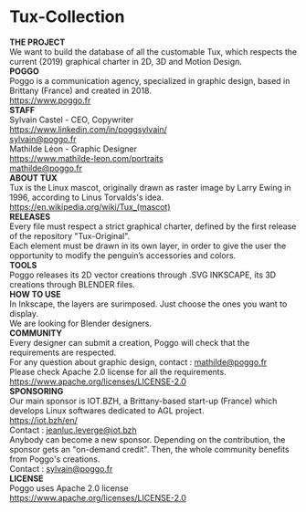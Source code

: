 # Tux-Collection
<b>THE PROJECT</b><br>
We want to build the database of all the customable Tux, which respects the current (2019) graphical charter in 2D, 3D and Motion Design.<br> 
<b>POGGO</b><br>
Poggo is a communication agency, specialized in graphic design, based in Brittany (France) and created in 2018.<br>
https://www.poggo.fr<br>
<b>STAFF</b><br>
Sylvain Castel - CEO, Copywriter<br>
https://www.linkedin.com/in/poggsylvain/<br>
sylvain@poggo.fr<br>
Mathilde Léon - Graphic Designer<br>
https://www.mathilde-leon.com/portraits<br>
mathilde@poggo.fr<br>
<b>ABOUT TUX</b><br>
Tux is the Linux mascot, originally drawn as raster image by Larry Ewing in 1996, according to Linus Torvalds's idea.<br>
https://en.wikipedia.org/wiki/Tux_(mascot)<br>
<b>RELEASES</b><br>
Every file must respect a strict graphical charter, defined by the first release of the repository "Tux-Original".<br> 
Each element must be drawn in its own layer, in order to give the user the opportunity to modify the penguin’s accessories and colors.<br>
<b>TOOLS</b><br>
Poggo releases its 2D vector creations through .SVG INKSCAPE, its 3D creations through BLENDER files.<br>
<b>HOW TO USE</b><br>
In Inkscape, the layers are surimposed. Just choose the ones you want to display.<br>
We are looking for Blender designers.<br>
<b>COMMUNITY</b><br>
Every designer can submit a creation, Poggo will check that the requirements are respected.<br>
For any question about graphic design, contact : mathilde@poggo.fr<br>
Please check Apache 2.0 license for all the requirements.<br> 
https://www.apache.org/licenses/LICENSE-2.0<br>
<b>SPONSORING</b><br>
Our main sponsor is IOT.BZH, a Brittany-based start-up (France) which develops Linux softwares dedicated to AGL project.<br>
https://iot.bzh/en/<br>
Contact : jeanluc.leverge@iot.bzh<br>
Anybody can become a new sponsor. Depending on the contribution, the sponsor gets an "on-demand credit". Then, the whole community benefits from Poggo's creations.<br>
Contact : sylvain@poggo.fr<br>
<b>LICENSE</b><br>
Poggo uses Apache 2.0 license<br>
https://www.apache.org/licenses/LICENSE-2.0

